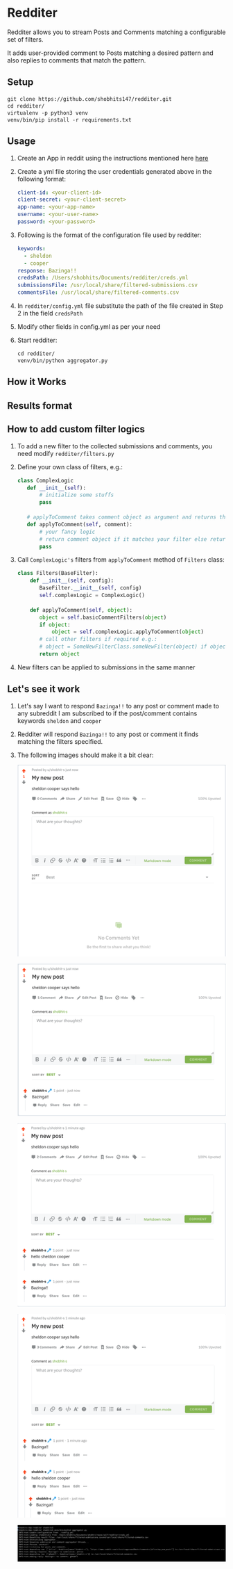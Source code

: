 Redditer
======

Redditer allows you to stream Posts and Comments matching a configurable set of filters.

It adds user-provided comment to Posts matching a desired pattern and also replies to comments that match the pattern.

## Setup
```shell
git clone https://github.com/shobhits147/redditer.git
cd redditer/
virtualenv -p python3 venv
venv/bin/pip install -r requirements.txt
```

## Usage

1. Create an App in reddit using the instructions mentioned here [here](https://github.com/reddit-archive/reddit/wiki/OAuth2-Quick-Start-Example#first-steps)

2. Create a yml file storing the user credentials generated above in the following format:
    ```yaml
    client-id: <your-client-id>
    client-secret: <your-client-secret>
    app-name: <your-app-name>
    username: <your-user-name>
    password: <your-password>
    ```

3. Following is the format of the configuration file used by redditer:
    ```yaml
    keywords:
      - sheldon
      - cooper
    response: Bazinga!!
    credsPath: /Users/shobhits/Documents/redditer/creds.yml
    submissionsFile: /usr/local/share/filtered-submissions.csv
    commentsFile: /usr/local/share/filtered-comments.csv
    ```

4. In `redditer/config.yml` file substitute the path of the file created in Step 2 in the field `credsPath`

5. Modify other fields in config.yml as per your need

6. Start redditer:
    ```shell
    cd redditer/
    venv/bin/python aggregator.py
    ```
    
    
## How it Works


## Results format


## How to add custom filter logics

1. To add a new filter to the collected submissions and comments, you need modify `redditer/filters.py`

2. Define your own class of filters, e.g.:
    ```python
    class ComplexLogic
       def __init__(self):
           # initialize some stuffs
           pass
       
       # applyToComment takes comment object as argument and returns the modified comment object
       def applyToComment(self, comment):
           # your fancy logic
           # return comment object if it matches your filter else return None
           pass
    ```
    
3. Call `ComplexLogic's` filters from `applyToComment` method of `Filters` class:
    ```python
    class Filters(BaseFilter):
        def __init__(self, config):
           BaseFilter.__init__(self, config)
           self.complexLogic = ComplexLogic()
    
        def applyToComment(self, object):
           object = self.basicCommentFilters(object)
           if object:
               object = self.complexLogic.applyToComment(object)
           # call other filters if required e.g.:
           # object = SomeNewFilterClass.someNewFilter(object) if object is not None else None
           return object
    ```
4. New filters can be applied to submissions in the same manner

## Let's see it work

1. Let's say I want to respond `Bazinga!!` to any post or comment made to any subreddit I am subscribed to if the post/comment contains keywords `sheldon` and `cooper`

2. Redditer will respond `Bazinga!!` to any post or comment it finds matching the filters specified.

3. The following images should make it a bit clear:

    ![New post containing required keywords](https://github.com/shobhits147/redditer/blob/final-touches/images/new_post.png?raw=true)
    
    ![Comment added by Redditer to matched posts](https://github.com/shobhits147/redditer/blob/final-touches/images/new_post_with_comment.png?raw=true)
    
    ![New comment containing required keywords](https://github.com/shobhits147/redditer/blob/final-touches/images/new_comment.png?raw=true)
    
    ![Reply added by Redditer to matched comments](https://github.com/shobhits147/redditer/blob/final-touches/images/new_comment_with_reply.png?raw=true)
    
    ![Relevant logs generated by Redditer](https://github.com/shobhits147/redditer/blob/final-touches/images/command_line_logs.png?raw=true)